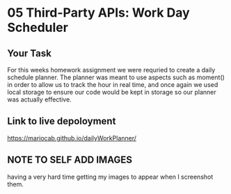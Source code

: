 # 05 Third-Party APIs: Work Day Scheduler

## Your Task

For this weeks homework assignment we were requried to create a daily schedule planner. The planner was meant to use aspects such as moment() in order to allow us to track the hour in real time, and once again we used local storage to ensure our code would be kept in storage so our planner was actually effective.

## Link to live depoloyment

https://mariocab.github.io/dailyWorkPlanner/


## NOTE TO SELF ADD IMAGES

having a very hard time getting my images to appear when I screenshot them.

